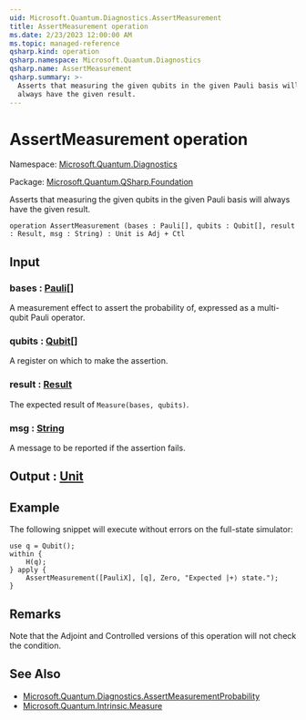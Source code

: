 ```yaml
---
uid: Microsoft.Quantum.Diagnostics.AssertMeasurement
title: AssertMeasurement operation
ms.date: 2/23/2023 12:00:00 AM
ms.topic: managed-reference
qsharp.kind: operation
qsharp.namespace: Microsoft.Quantum.Diagnostics
qsharp.name: AssertMeasurement
qsharp.summary: >-
  Asserts that measuring the given qubits in the given Pauli basis will
  always have the given result.
---
```


# AssertMeasurement operation

Namespace: [Microsoft.Quantum.Diagnostics](xref:Microsoft.Quantum.Diagnostics)

Package: [Microsoft.Quantum.QSharp.Foundation](https://nuget.org/packages/Microsoft.Quantum.QSharp.Foundation)


Asserts that measuring the given qubits in the given Pauli basis willalways have the given result.

```qsharp
operation AssertMeasurement (bases : Pauli[], qubits : Qubit[], result : Result, msg : String) : Unit is Adj + Ctl
```


## Input

### bases : [Pauli](xref:microsoft.quantum.qsharp.valueliterals#pauli-literals)[]

A measurement effect to assert the probability of, expressed as amulti-qubit Pauli operator.


### qubits : [Qubit](xref:microsoft.quantum.qsharp.valueliterals#qubit-literals)[]

A register on which to make the assertion.


### result : [Result](xref:microsoft.quantum.qsharp.valueliterals#result-literal)

The expected result of `Measure(bases, qubits)`.


### msg : [String](xref:microsoft.quantum.qsharp.valueliterals#string-literals)

A message to be reported if the assertion fails.



## Output : [Unit](xref:microsoft.quantum.qsharp.valueliterals#unit-literal)



## Example

The following snippet will execute without errors on the full-statesimulator:```qsharpuse q = Qubit();within {    H(q);} apply {    AssertMeasurement([PauliX], [q], Zero, "Expected |+⟩ state.");}```

## Remarks

Note that the Adjoint and Controlled versions of this operation will notcheck the condition.

## See Also

- [Microsoft.Quantum.Diagnostics.AssertMeasurementProbability](xref:Microsoft.Quantum.Diagnostics.AssertMeasurementProbability)
- [Microsoft.Quantum.Intrinsic.Measure](xref:Microsoft.Quantum.Intrinsic.Measure)